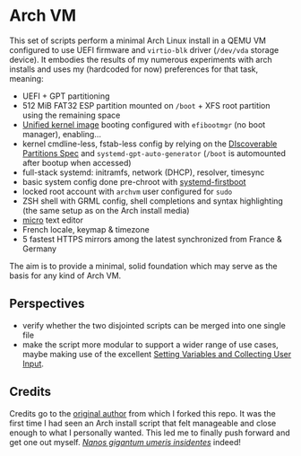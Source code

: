 # Arch VM

This set of scripts perform a minimal Arch Linux install in a QEMU VM configured to use UEFI firmware and `virtio-blk` driver (`/dev/vda` storage device). It embodies the results of my numerous experiments with arch installs and uses my (hardcoded for now) preferences for that task, meaning:

* UEFI + GPT partitioning
* 512 MiB FAT32 ESP partition mounted on `/boot` + XFS root partition using the remaining space
* [Unified kernel image](https://wiki.archlinux.org/title/Unified_kernel_image) booting configured with `efibootmgr` (no boot manager), enabling...
* kernel cmdline-less, fstab-less config by relying on the [DIscoverable Partitions Spec](https://systemd.io/DISCOVERABLE_PARTITIONS/) and `systemd-gpt-auto-generator` (`/boot` is automounted after bootup when accessed)
* full-stack systemd: initramfs, network (DHCP), resolver, timesync
* basic system config done pre-chroot with [systemd-firstboot](https://man.archlinux.org/man/core/systemd/systemd-firstboot.1.en)
* locked root account with `archvm` user configured for `sudo`
* ZSH shell with GRML config, shell completions and syntax highlighting (the same setup as on the Arch install media)
* [micro](https://micro-editor.github.io/) text editor
* French locale, keymap & timezone
* 5 fastest HTTPS mirrors among the latest synchronized from France & Germany

The aim is to provide a minimal, solid foundation which may serve as the basis for any kind of Arch VM.

## Perspectives

* verify whether the two disjointed scripts can be merged into one single file
* make the script more modular to support a wider range of use cases, maybe making use of the excellent [Setting Variables and Collecting User Input](https://disconnected.systems/blog/archlinux-installer/#setting-variables-and-collecting-user-input).

## Credits

Credits go to the [original author](https://github.com/peterstace/archvm) from which I forked this repo. It was the first time I had seen an Arch install script that felt manageable and close enough to what I personally wanted. This led me to finally push forward and get one out myself. [*Nanos gigantum umeris insidentes*](https://en.wikipedia.org/wiki/Standing_on_the_shoulders_of_giants) indeed!
